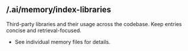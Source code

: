 ## /.ai/memory/index-libraries
Third-party libraries and their usage across the codebase. Keep entries concise and retrieval-focused.

- See individual memory files for details.
